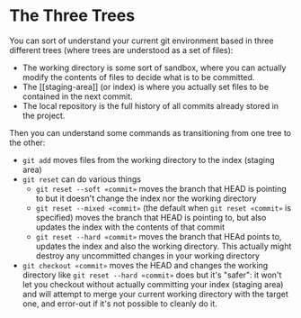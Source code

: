 # The Three Trees
You can sort of understand your current git environment based in three different trees (where trees are understood as a set of files):

* The working directory is some sort of sandbox, where you can actually modify the contents of files to decide what is to be committed.
* The [[staging-area]] (or index) is where you actually set files to be contained in the next commit.
* The local repository is the full history of all commits already stored in the project.

Then you can understand some commands as transitioning from one tree to the other:

* `git add` moves files from the working directory to the index (staging area)
* `git reset` can do various things
  * `git reset --soft «commit»` moves the branch that HEAD is pointing to but it doesn't change the index nor the working directory
  * `git reset --mixed «commit»` (the default when `git reset «commit»` is specified) moves the branch that HEAD is pointing to, but also updates the index with the contents of that commit
  * `git reset --hard «commit»` moves the branch that HEAd points to, updates the index and also the working directory. This actually might destroy any uncommitted changes in your working directory
* `git checkout «commit»` moves the HEAD and changes the working directory like `git reset --hard «commit»` does but it's "safer": it won't let you checkout without actually committing your index (staging area) and will attempt to merge your current working directory with the target one, and error-out if it's not possible to cleanly do it.

